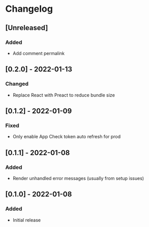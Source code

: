 # Changelog

## [Unreleased]
### Added
- Add comment permalink

## [0.2.0] - 2022-01-13
### Changed
- Replace React with Preact to reduce bundle size

## [0.1.2] - 2022-01-09
### Fixed
- Only enable App Check token auto refresh for prod

## [0.1.1] - 2022-01-08
### Added
- Render unhandled error messages (usually from setup issues)

## [0.1.0] - 2022-01-08
### Added
- Initial release